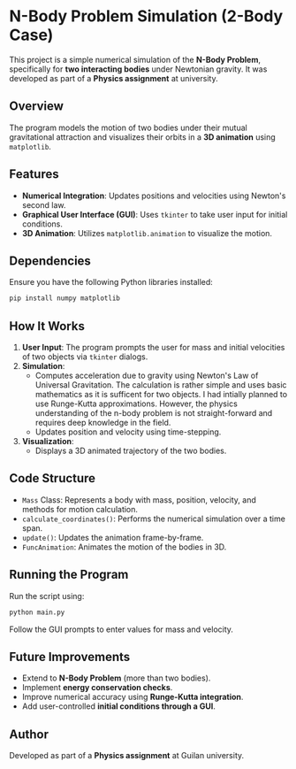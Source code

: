 # N-Body Problem Simulation (2-Body Case)

This project is a simple numerical simulation of the **N-Body Problem**, specifically for **two interacting bodies** under Newtonian gravity. It was developed as part of a **Physics assignment** at university.

## Overview
The program models the motion of two bodies under their mutual gravitational attraction and visualizes their orbits in a **3D animation** using `matplotlib`.

## Features
- **Numerical Integration**: Updates positions and velocities using Newton's second law.
- **Graphical User Interface (GUI)**: Uses `tkinter` to take user input for initial conditions.
- **3D Animation**: Utilizes `matplotlib.animation` to visualize the motion.

## Dependencies
Ensure you have the following Python libraries installed:
```sh
pip install numpy matplotlib
```

## How It Works
1. **User Input**: The program prompts the user for mass and initial velocities of two objects via `tkinter` dialogs.
2. **Simulation**:
   - Computes acceleration due to gravity using Newton's Law of Universal Gravitation. The calculation is rather simple and uses basic mathematics as it is sufficent for two objects. I had intially planned to use Runge-Kutta approximations. However, the physics understanding of the n-body problem is not straight-forward and requires deep knowledge in the field. 
   - Updates position and velocity using time-stepping.
3. **Visualization**:
   - Displays a 3D animated trajectory of the two bodies.

## Code Structure
- `Mass` Class: Represents a body with mass, position, velocity, and methods for motion calculation.
- `calculate_coordinates()`: Performs the numerical simulation over a time span.
- `update()`: Updates the animation frame-by-frame.
- `FuncAnimation`: Animates the motion of the bodies in 3D.

## Running the Program
Run the script using:
```sh
python main.py
```
Follow the GUI prompts to enter values for mass and velocity.

## Future Improvements
- Extend to **N-Body Problem** (more than two bodies).
- Implement **energy conservation checks**.
- Improve numerical accuracy using **Runge-Kutta integration**.
- Add user-controlled **initial conditions through a GUI**.

## Author
Developed as part of a **Physics assignment** at Guilan university.

